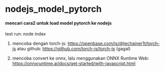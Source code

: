 # nodejs_model_pytorch
#### mencari cara2 untuk load model pytorch ke nodejs

test run: node index

1. mencoba dengan torch-js: https://openbase.com/js/@techainer1t/torch-js atau github: https://github.com/torch-js/torch-js
(gagal)

2. mencoba convert ke onnx, lalu menggunakan ONNX Runtime Web: https://onnxruntime.ai/docs/get-started/with-javascript.html